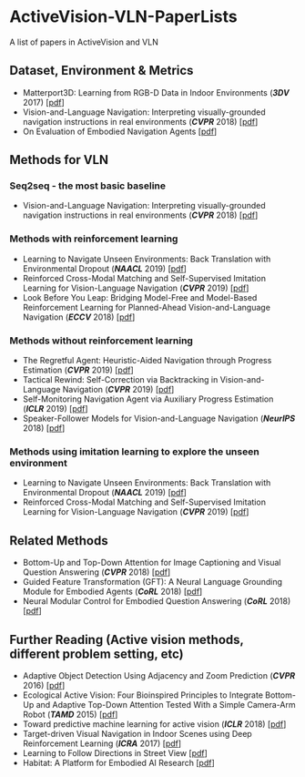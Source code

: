 # ActiveVision-VLN-PaperLists
A list of  papers in ActiveVision and VLN

## Dataset, Environment & Metrics
 - Matterport3D: Learning from RGB-D Data in Indoor Environments (***3DV*** 2017) [[pdf](https://arxiv.org/pdf/1709.06158.pdf)]
 - Vision-and-Language Navigation: Interpreting visually-grounded navigation instructions in real environments (***CVPR*** 2018) [[pdf](https://arxiv.org/pdf/1711.07280.pdf)]
 - On Evaluation of Embodied Navigation Agents [[pdf](https://arxiv.org/pdf/1807.06757.pdf)]

## Methods for VLN
### Seq2seq - the most basic baseline
 - Vision-and-Language Navigation: Interpreting visually-grounded navigation instructions in real environments (***CVPR*** 2018) [[pdf](https://arxiv.org/pdf/1711.07280.pdf)]
### Methods with reinforcement learning
 - Learning to Navigate Unseen Environments: Back Translation with Environmental Dropout (***NAACL*** 2019) [[pdf](https://arxiv.org/pdf/1904.04195.pdf)]
 - Reinforced Cross-Modal Matching and Self-Supervised Imitation Learning for Vision-Language Navigation (***CVPR*** 2019) [[pdf](https://arxiv.org/pdf/1811.10092.pdf)]
 - Look Before You Leap: Bridging Model-Free and Model-Based Reinforcement Learning for Planned-Ahead Vision-and-Language Navigation (***ECCV*** 2018) [[pdf](https://arxiv.org/pdf/1803.07729.pdf)]
### Methods without reinforcement learning
 - The Regretful Agent: Heuristic-Aided Navigation through Progress Estimation (***CVPR*** 2019) [[pdf](https://arxiv.org/pdf/1903.01602.pdf)]
 - Tactical Rewind: Self-Correction via Backtracking in Vision-and-Language Navigation (***CVPR*** 2019) [[pdf](https://arxiv.org/pdf/1903.02547.pdf)]
 - Self-Monitoring Navigation Agent via Auxiliary Progress Estimation (***ICLR*** 2019) [[pdf](https://arxiv.org/pdf/1901.03035.pdf)]
 - Speaker-Follower Models for Vision-and-Language Navigation (***NeurIPS*** 2018) [[pdf](https://arxiv.org/pdf/1806.02724.pdf)]
### Methods using imitation learning to explore the unseen environment
 - Learning to Navigate Unseen Environments: Back Translation with Environmental Dropout (***NAACL*** 2019) [[pdf](https://arxiv.org/pdf/1904.04195.pdf)]
 - Reinforced Cross-Modal Matching and Self-Supervised Imitation Learning for Vision-Language Navigation (***CVPR*** 2019) [[pdf](https://arxiv.org/pdf/1811.10092.pdf)]

## Related Methods
 - Bottom-Up and Top-Down Attention for Image Captioning and Visual Question Answering (***CVPR*** 2018) [[pdf](https://arxiv.org/pdf/1707.07998.pdf)]
 - Guided Feature Transformation (GFT): A Neural Language Grounding Module for Embodied Agents (***CoRL*** 2018) [[pdf](https://arxiv.org/pdf/1805.08329.pdf)]
 - Neural Modular Control for Embodied Question Answering (***CoRL*** 2018) [[pdf](https://arxiv.org/pdf/1810.11181.pdf)]

## Further Reading (Active vision methods, different problem setting, etc)
 - Adaptive Object Detection Using Adjacency and Zoom Prediction (***CVPR*** 2016) [[pdf](https://arxiv.org/pdf/1512.07711.pdf)]
 - Ecological Active Vision: Four Bioinspired Principles to Integrate Bottom-Up and Adaptive Top-Down Attention Tested With a Simple Camera-Arm Robot (***TAMD*** 2015) [[pdf](https://ieeexplore.ieee.org/stamp/stamp.jsp?tp=&arnumber=6863681)]
 - Toward predictive machine learning for active vision (***ICLR*** 2018) [[pdf](https://arxiv.org/pdf/1710.10460.pdf)]
 - Target-driven Visual Navigation in Indoor Scenes using Deep Reinforcement Learning (***ICRA*** 2017) [[pdf](https://arxiv.org/pdf/1609.05143.pdf)]
 - Learning to Follow Directions in Street View [[pdf](https://arxiv.org/pdf/1903.00401.pdf)]
 - Habitat: A Platform for Embodied AI Research [[pdf](https://arxiv.org/pdf/1904.01201.pdf)]

